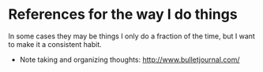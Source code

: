 # References for the way I do things

In some cases they may be things I only do a fraction of the time, but I want to make it a consistent habit.

* Note taking and organizing thoughts: http://www.bulletjournal.com/
